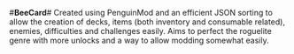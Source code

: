 #**BeeCard**#
Created using PenguinMod and an efficient JSON sorting to allow the creation of decks, items (both inventory and consumable related), enemies, difficulties and challenges easily.
Aims to perfect the roguelite genre with more unlocks and a way to allow modding somewhat easily.
